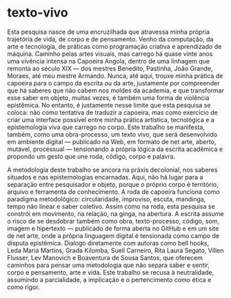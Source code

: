 # texto-vivo

Esta pesquisa nasce de uma encruzilhada que atravessa minha própria trajetória de vida, de corpo e de pensamento. Venho da computação, da arte e tecnologia, de práticas como programação criativa e aprendizado de máquina. Caminho pelas artes visuais, mas carrego há quase vinte anos uma vivência intensa na Capoeira Angola, dentro de uma linhagem que remonta ao século XIX — dos mestres Benedito, Pastinha, João Grande, Moraes, até meu mestre Armando. Nunca, até aqui, trouxe minha prática de capoeira para o campo da escrita ou da arte, justamente por compreender que há saberes que não cabem nos moldes da academia, e que transformar esse saber em objeto, muitas vezes, é também uma forma de violência epistêmica. No entanto, é justamente nesse limite que esta pesquisa se coloca: não como tentativa de traduzir a capoeira, mas como exercício de criar uma interface possível entre minha prática artística, tecnológica e a epistemologia viva que carrego no corpo. Este trabalho se manifesta, também, como uma obra-processo, um texto vivo, que será desenvolvido em ambiente digital — publicado na Web, em formato de net arte, aberto, mutável, processual — tensionando a própria lógica da escrita acadêmica e propondo um gesto que une roda, código, corpo e palavra.

A metodologia deste trabalho se ancora na práxis decolonial, nos saberes situados e nas epistemologias encarnadas. Aqui, não há lugar para a separação entre pesquisador e objeto, porque o próprio corpo é território, arquivo e ferramenta de conhecimento. A roda de capoeira funciona como paradigma metodológico: circularidade, improviso, escuta, mandinga, tempo não linear e saber coletivo. Assim como na roda, esta pesquisa se constrói em movimento, na relação, na ginga, na abertura. A escrita assume o risco de se desdobrar também como obra, texto-processo, código, som, imagem e hipertexto — publicado de forma aberta no GitHub e em um site de net arte, onde a própria linguagem digital é tensionada como campo de disputa epistêmica. Dialogo diretamente com autoras como bell hooks, Leda Maria Martins, Grada Kilomba, Sueli Carneiro, Rita Laura Segato, Víllen Flusser, Lev Manovich e Boaventura de Sousa Santos, que oferecem caminhos para pensar uma metodologia que não separa saber e sentir, corpo e pensamento, arte e vida. Este trabalho se recusa à neutralidade, assumindo a parcialidade, a implicação e o pertencimento como ética e como rigor.
